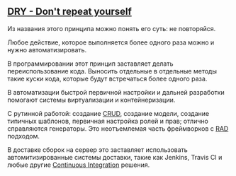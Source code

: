 ## [DRY - Don't repeat yourself](https://ru.wikipedia.org/wiki/Don%E2%80%99t_repeat_yourself)

Из названия этого принципа можно понять его суть: не повторяйся.

Любое действие, которое выполняется более одного раза можно и нужно автоматизировать.

В программировании этот принцип заставляет делать переиспользование кода.
Выносить отдельные в отдельные методы такие куски кода, которые будут встречаться более одного раза.

В автоматизации быстрой первичной настройки и дальней разработки помогают системы виртуализации и контейнеризации.

С рутинной работой: создание [CRUD](https://ru.wikipedia.org/wiki/CRUD), создание модели, создание типичных шаблонов, первичная настройка ролей и прав; 
отлично справляются генераторы. Это неотъемлемая часть фреймворков с [RAD](https://ru.wikipedia.org/wiki/RAD_(%D0%BF%D1%80%D0%BE%D0%B3%D1%80%D0%B0%D0%BC%D0%BC%D0%B8%D1%80%D0%BE%D0%B2%D0%B0%D0%BD%D0%B8%D0%B5)) подходом.

В доставке сборок на сервер это заставляет использовать автомитизированные системы доставки, 
такие как Jenkins, Travis CI и любые другие [Continuous Integration](https://ru.wikipedia.org/wiki/%D0%9D%D0%B5%D0%BF%D1%80%D0%B5%D1%80%D1%8B%D0%B2%D0%BD%D0%B0%D1%8F_%D0%B8%D0%BD%D1%82%D0%B5%D0%B3%D1%80%D0%B0%D1%86%D0%B8%D1%8F)
решения.
